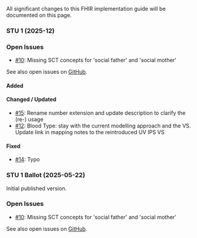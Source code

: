 All significant changes to this FHIR implementation guide will be documented on this page.



### STU 1 (2025-12)

### Open Issues
* [#10](https://github.com/hl7ch/ch-epreg/issues/10): Missing SCT concepts for 'social father' and 'social mother'

See also open issues on [GitHub](https://github.com/hl7ch/ch-epreg/issues).

#### Added 

#### Changed / Updated 
* [#15](https://github.com/hl7ch/ch-epreg/issues/15): Rename number extension and update description to clarify the (re-) usage
* [#12](https://github.com/hl7ch/ch-epreg/issues/12): Blood Type: stay with the current modelling approach and the VS. Update link in mapping notes to the reintroduced UV IPS VS

#### Fixed 
* [#14](https://github.com/hl7ch/ch-epreg/issues/14): Typo


### STU 1 Ballot (2025-05-22)
Initial published version.

### Open Issues
* [#10](https://github.com/hl7ch/ch-epreg/issues/10): Missing SCT concepts for 'social father' and 'social mother'

See also open issues on [GitHub](https://github.com/hl7ch/ch-epreg/issues).
